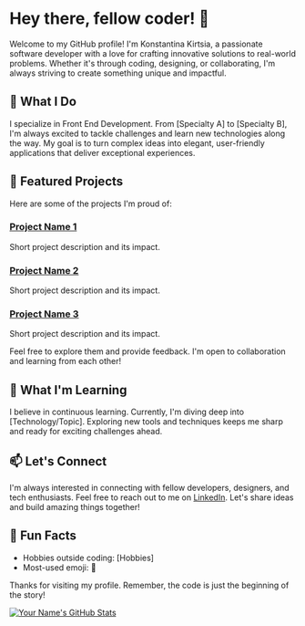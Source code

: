 # Hey there, fellow coder! 👋

Welcome to my GitHub profile! I'm Konstantina Kirtsia, a passionate software developer with a love for crafting innovative solutions to real-world problems. Whether it's through coding, designing, or collaborating, I'm always striving to create something unique and impactful.

## 🚀 What I Do

I specialize in Front End Development. From [Specialty A] to [Specialty B], I'm always excited to tackle challenges and learn new technologies along the way. My goal is to turn complex ideas into elegant, user-friendly applications that deliver exceptional experiences.

## 🌟 Featured Projects

Here are some of the projects I'm proud of:

### [Project Name 1](link-to-project-1)
Short project description and its impact.

### [Project Name 2](link-to-project-2)
Short project description and its impact.

### [Project Name 3](link-to-project-3)
Short project description and its impact.

Feel free to explore them and provide feedback. I'm open to collaboration and learning from each other!

## 🌱 What I'm Learning

I believe in continuous learning. Currently, I'm diving deep into [Technology/Topic]. Exploring new tools and techniques keeps me sharp and ready for exciting challenges ahead.

## 📫 Let's Connect

I'm always interested in connecting with fellow developers, designers, and tech enthusiasts. Feel free to reach out to me on [LinkedIn](linkedin.com/in/konstantina-kirtsia). Let's share ideas and build amazing things together!

## 🎨 Fun Facts

- Hobbies outside coding: [Hobbies]
- Most-used emoji: 🚀

Thanks for visiting my profile. Remember, the code is just the beginning of the story!

[![Your Name's GitHub Stats](https://github-readme-stats.vercel.app/api?username=your-username&show_icons=true&theme=radical)](https://github.com/your-username)

